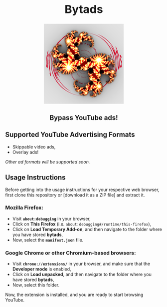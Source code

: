 <h1 align="center" style="font-size:36px;font-weight:bold;">
        Bytads
</h1>
<p align="center">
    <img src="icons/256.png">
</p>
<h2 align="center">
    <strong>Bypass YouTube ads!</strong>
</h2>


## Supported YouTube Advertising Formats
* Skippable video ads,
* Overlay ads!

*Other ad formats will be supported soon.*

## Usage Instructions
Before getting into the usage instructions for your respective web browser, first clone this repository or [download it as a ZIP file] and extract it.

### Mozilla Firefox:
* Visit **`about:debugging`** in your browser,
* Click on **This Firefox** (i.e. `about:debugging#/runtime/this-firefox`),
* Click on **Load Temporary Add-on**, and then navigate to the folder where you have stored **bytads**,
* Now, select the **`manifest.json`** file.

### Google Chrome or other Chromium-based browsers:
* Visit **`chrome://extensions/`** in your browser, and make sure that the **Developer mode** is enabled,
* Click on **Load unpacked**, and then navigate to the folder where you have stored **bytads**,
* Now, select this folder.

Now, the extension is installed, and you are ready to start browsing YouTube.
